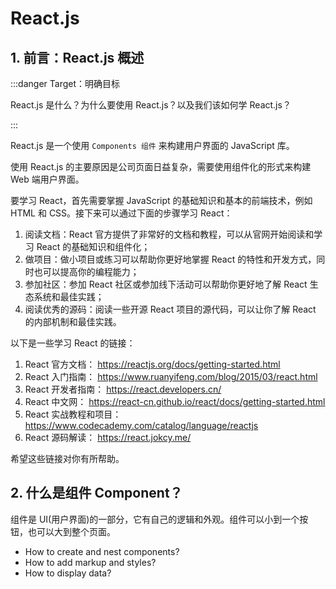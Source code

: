 # React.js

## 1. 前言：React.js 概述

:::danger Target：明确目标

React.js 是什么？为什么要使用 React.js？以及我们该如何学 React.js？

:::

React.js 是一个使用 `Components 组件` 来构建用户界面的 JavaScript 库。

使用 React.js 的主要原因是公司页面日益复杂，需要使用组件化的形式来构建 Web 端用户界面。

要学习 React，首先需要掌握 JavaScript 的基础知识和基本的前端技术，例如 HTML 和 CSS。接下来可以通过下面的步骤学习 React：

1. 阅读文档：React 官方提供了非常好的文档和教程，可以从官网开始阅读和学习 React 的基础知识和组件化；
2. 做项目：做小项目或练习可以帮助你更好地掌握 React 的特性和开发方式，同时也可以提高你的编程能力；
3. 参加社区：参加 React 社区或参加线下活动可以帮助你更好地了解 React 生态系统和最佳实践；
4. 阅读优秀的源码：阅读一些开源 React 项目的源代码，可以让你了解 React 的内部机制和最佳实践。

以下是一些学习 React 的链接：

1. React 官方文档： https://reactjs.org/docs/getting-started.html
2. React 入门指南： https://www.ruanyifeng.com/blog/2015/03/react.html
3. React 开发者指南： https://react.developers.cn/
4. React 中文网： https://react-cn.github.io/react/docs/getting-started.html
5. React 实战教程和项目： https://www.codecademy.com/catalog/language/reactjs
6. React 源码解读： https://react.jokcy.me/

希望这些链接对你有所帮助。

## 2. 什么是组件 Component？

组件是 UI(用户界面)的一部分，它有自己的逻辑和外观。组件可以小到一个按钮，也可以大到整个页面。

- How to create and nest components?
- How to add markup and styles?
- How to display data?
